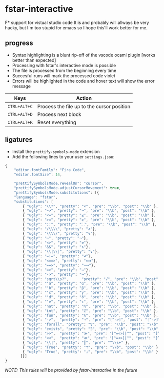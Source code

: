 # fstar-interactive
F\* support for vistual studio code
It is and probably will allways be very hacky, but I'm too stupid for emacs so I hope this'll work better for me.

## progress
- Syntax highlighting is a blunt rip-off of the vscode ocaml plugin [works better than expected]
- Processing with fstar's interactive mode is possible
- The file is processed from the beginning every time
- Succesful runs will mark the processed code violet
- Errors will be highlighted in the code and hover text will show the error message

| Keys           |Action                                      |
|----------------|--------------------------------------------|
|``CTRL+ALT+C``  | Process the file up to the cursor position |
|``CTRL+ALT+D``  | Process next block                     	  |
|``CTRL+ALT+R``  | Reset everything                   	      |

## ligatures
- Install the ``prettify-symbols-mode`` extension
- Add the following lines to your user ``settings.json``:
```javascript
{
    "editor.fontFamily": "Fira Code",
    "editor.fontSize": 14,

    "prettifySymbolsMode.revealOn": "cursor",
    "prettifySymbolsMode.adjustCursorMovement": true,
    "prettifySymbolsMode.substitutions": [{
    "language": "fstar",
    "substitutions": [
        { "ugly": "\\*", "pretty": "×", "pre": "\\b", "post": "\\b" },
        { "ugly": "~>", "pretty": "↝", "pre": "\\b", "post": "\\b" },
        { "ugly": "<=", "pretty": "≤", "pre": "\\b", "post": "\\b" },
        { "ugly": ">=", "pretty": "≥", "pre": "\\b", "post": "\\b" },
        { "ugly": "::", "pretty": "⸬", "pre": "\\b", "post": "\\b" },
        { "ugly": "/\\\\", "pretty": "∧"},
        { "ugly": "\\\\/", "pretty": "∨"},
        { "ugly": "~", "pretty": "¬"},
        { "ugly": "<>", "pretty": "≠"},
        { "ugly": "&&", "pretty": "∧"},
        { "ugly": "\\|\\|", "pretty": "∨"},
        { "ugly": "=!=", "pretty": "≠"},
        { "ugly": "<==>", "pretty": "⟺"},
        { "ugly": "==>", "pretty": "⟹"},
        { "ugly": "=>", "pretty": "⇒"},
        { "ugly": "->", "pretty": "→"},
        { "ugly": "sqrt\\s?",      "pretty": "√", "pre": "\\b", "post": "\\b" },
        { "ugly": "'a", "pretty": "α", "pre": "\\b", "post": "\\b" },
        { "ugly": "'b", "pretty": "β", "pre": "\\b", "post": "\\b" },
        { "ugly": "'c", "pretty": "γ", "pre": "\\b", "post": "\\b" },
        { "ugly": "'d", "pretty": "δ", "pre": "\\b", "post": "\\b" },
        { "ugly": "'e", "pretty": "ϵ", "pre": "\\b", "post": "\\b" },
        { "ugly": "nat", "pretty": "ℕ", "pre": "\\b", "post": "\\b" },
        { "ugly": "int", "pretty": "ℤ", "pre": "\\b", "post": "\\b" },
        { "ugly": "fun", "pretty": "λ", "pre": "\\b", "post": "\\b" },
        { "ugly": "->",  "pretty": "→", "pre": "[^->]", "post": "[^->]" },
        { "ugly": "forall", "pretty": "∀", "pre": "\\b", "post": "\\b" },
        { "ugly": "exists", "pretty": "∃", "pre": "\\b", "post": "\\b" },
        { "ugly": ">>",  "pretty": "≫", "pre": "[^=<>]|^", "post": "[^=<>]|$" },
        { "ugly": "<<",  "pretty": "≪", "pre": "[^=<>]|^", "post": "[^=<>]|$" },
        { "ugly": "\\|", "pretty": "║", "pre": "^\\s+" },
        { "ugly": "True", "pretty": "⊤", "pre": "\\b", "post": "\\b" },
        { "ugly": "True", "pretty": "⊥", "pre": "\\b", "post": "\\b" }
       ]}]
}
```
*NOTE: This rules will be provided by fstar-interactive in the future*
